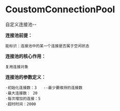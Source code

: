# CoustomConnectionPool
自定义连接池--

**连接池前提：**
    
    能标识：连接池中的某一个连接是否属于空闲状态

**连接池的核心作用：**

    复用连接对象
    
**连接池的参数定义：**
    
    ·初始化连接数：3   --最少要维持的连接数
    ·最大连接数： 20
    ·每次增加的连接：5
    ·超时时间：2000
    